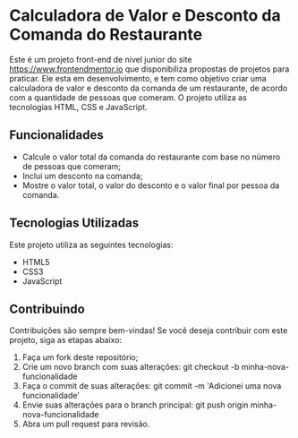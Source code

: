 # Calculadora de Valor e Desconto da Comanda do Restaurante

Este é um projeto front-end de nivel junior do site https://www.frontendmentor.io que disponibiliza propostas de projetos para praticar. Ele esta em desenvolvimento, e tem como objetivo criar uma calculadora de valor e desconto da comanda de um restaurante, de acordo com a quantidade de pessoas que comeram. O projeto utiliza as tecnologias HTML, CSS e JavaScript. 

## Funcionalidades

- Calcule o valor total da comanda do restaurante com base no número de pessoas que comeram;
- Inclui um desconto na comanda;
- Mostre o valor total, o valor do desconto e o valor final por pessoa da comanda. 

## Tecnologias Utilizadas

Este projeto utiliza as seguintes tecnologias:

- HTML5
- CSS3
- JavaScript

## Contribuindo

Contribuições são sempre bem-vindas! Se você deseja contribuir com este projeto, siga as etapas abaixo:

 1. Faça um fork deste repositório;
 2. Crie um novo branch com suas alterações: git checkout -b minha-nova-funcionalidade
 3. Faça o commit de suas alterações: git commit -m 'Adicionei uma nova funcionalidade'
 4. Envie suas alterações para o branch principal: git push origin minha-nova-funcionalidade
 5. Abra um pull request para revisão.

